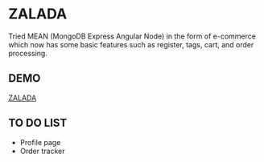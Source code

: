 # ZALADA

Tried MEAN (MongoDB Express Angular Node) in the form of e-commerce which now has some basic features such as register, tags, cart, and order processing.

## DEMO

[ZALADA](https://zalada.netlify.app/)

## TO DO LIST

- Profile page
- Order tracker
